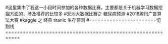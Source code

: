#这里集中了我这一小段时间参加的各种数据比赛，主要都是关于机器学习数据挖掘方面的，涉及推荐的比较多
#天池大数据比赛之  糖尿病预测
#2018腾讯广告算法大赛
#kaggle 之 经典 titanic 生存预测
#=======================切割线===========================================================
